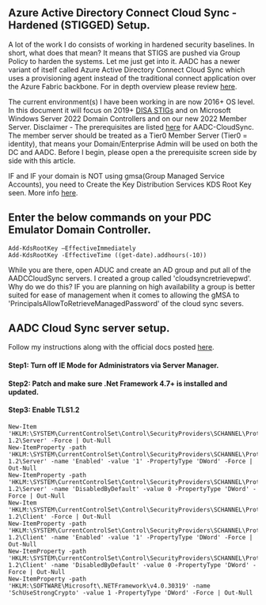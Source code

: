 ## Azure Active Directory Connect Cloud Sync - Hardened (STIGGED) Setup. ##

A lot of the work I do consists of working in hardened security baselines. In short, what does that mean? It means that STIGS are pushed via Group Policy to harden the systems. Let me just get into it. AADC has a newer variant of itself called Azure Active Directory Connect Cloud Sync which uses a provisioning agent instead of the traditional connect application over the Azure Fabric backbone. For in depth overview please review [here](https://docs.microsoft.com/en-us/azure/active-directory/cloud-sync/what-is-cloud-sync?toc=https%3A%2F%2Fdocs.microsoft.com%2Fen-us%2Fazure%2Factive-directory%2Fcloud-sync%2Ftoc.json&bc=https%3A%2F%2Fdocs.microsoft.com%2Fen-us%2Fazure%2Fbread%2Ftoc.json).

The current environment(s) I have been working in are now 2016+ OS level. In this document it will focus on 2019+ [DISA STIGs](https://public.cyber.mil/stigs/gpo/) and on Microsoft Windows Server 2022 Domain Controllers and on our new 2022 Member Server. Disclaimer - The prerequisites are listed [here](https://docs.microsoft.com/en-us/azure/active-directory/cloud-sync/how-to-prerequisites?tabs=public-cloud) for AADC-CloudSync. The member server should be treated as a Tier0 Member Server (Tier0 = identity), that means your Domain/Enterprise Admin will be used on both the DC and AADC. Before I begin, please open a the prerequisite screen side by side with this article.

IF and IF your domain is NOT using gmsa(Group Managed Service Accounts), you need to Create the Key Distribution Services KDS Root Key seen. More info [here](https://docs.microsoft.com/en-us/windows-server/security/group-managed-service-accounts/create-the-key-distribution-services-kds-root-key). 

## Enter the below commands on your PDC Emulator Domain Controller.
```
Add-KdsRootKey –EffectiveImmediately
Add-KdsRootKey -EffectiveTime ((get-date).addhours(-10))
```
While you are there, open ADUC and create an AD group and put all of the AADCCloudSync servers. I created a group called 'cloudsyncretrievepwd'. Why do we do this? IF you are planning on high availability a group is better suited for ease of management when it comes to allowing the gMSA to 'PrincipalsAllowToRetrieveManagedPassword' of the cloud sync severs. 

## AADC Cloud Sync server setup. 

Follow my instructions along with the official docs posted [here](https://docs.microsoft.com/en-us/azure/active-directory/cloud-sync/how-to-prerequisites?tabs=public-cloud).

#### Step1: Turn off IE Mode for Administrators via Server Manager.
#### Step2: Patch and make sure .Net Framework 4.7+ is installed and updated. 
#### Step3: Enable TLS1.2
```
New-Item 'HKLM:\SYSTEM\CurrentControlSet\Control\SecurityProviders\SCHANNEL\Protocols\TLS 1.2\Server' -Force | Out-Null
New-ItemProperty -path 'HKLM:\SYSTEM\CurrentControlSet\Control\SecurityProviders\SCHANNEL\Protocols\TLS 1.2\Server' -name 'Enabled' -value '1' -PropertyType 'DWord' -Force | Out-Null
New-ItemProperty -path 'HKLM:\SYSTEM\CurrentControlSet\Control\SecurityProviders\SCHANNEL\Protocols\TLS 1.2\Server' -name 'DisabledByDefault' -value 0 -PropertyType 'DWord' -Force | Out-Null
New-Item 'HKLM:\SYSTEM\CurrentControlSet\Control\SecurityProviders\SCHANNEL\Protocols\TLS 1.2\Client' -Force | Out-Null
New-ItemProperty -path 'HKLM:\SYSTEM\CurrentControlSet\Control\SecurityProviders\SCHANNEL\Protocols\TLS 1.2\Client' -name 'Enabled' -value '1' -PropertyType 'DWord' -Force | Out-Null
New-ItemProperty -path 'HKLM:\SYSTEM\CurrentControlSet\Control\SecurityProviders\SCHANNEL\Protocols\TLS 1.2\Client' -name 'DisabledByDefault' -value 0 -PropertyType 'DWord' -Force | Out-Null
New-ItemProperty -path 'HKLM:\SOFTWARE\Microsoft\.NETFramework\v4.0.30319' -name 'SchUseStrongCrypto' -value 1 -PropertyType 'DWord' -Force | Out-Null
```





